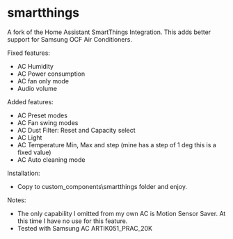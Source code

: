 # smartthings
A fork of the Home Assistant SmartThings Integration. This adds better support for Samsung OCF Air Conditioners.

Fixed features:
  - AC Humidity
  - AC Power consumption
  - AC fan only mode
  - Audio volume
 
Added features:
  - AC Preset modes
  - AC Fan swing modes
  - AC Dust Filter: Reset and Capacity select
  - AC Light
  - AC Temperature Min, Max and step (mine has a step of 1 deg this is a fixed value)
  - AC Auto cleaning mode

Installation:
- Copy to custom_components\smartthings folder and enjoy.

Notes:
- The only capability I omitted from my own AC is Motion Sensor Saver. At this time I have no use for this feature.
- Tested with Samsung AC ARTIK051_PRAC_20K
